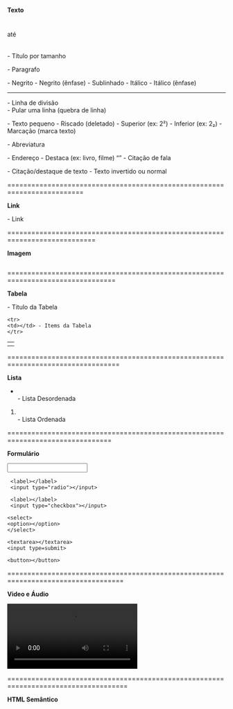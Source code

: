 **Texto**

<h1></h1> até <h6></h6> - Título por tamanho
<p></p> - Paragrafo

<b></b> - Negrito
<strong></strong> - Negrito (ênfase)
<u></u> - Sublinhado
<i></i> - Itálico
<em></em> - Itálico (ênfase)

<hr> - Linha de divisão
<br> - Pular uma linha (quebra de linha)

<small></small> - Texto pequeno
<del></del> - Riscado (deletado)
<sup></sup> - Superior (ex: 2²)
<sub></sub> - Inferior (ex: 2₂)
<mark></mark> - Marcação (marca texto)

<abbr title=""></abbr> - Abreviatura
<address></address> - Endereço
<cite></cite> - Destaca (ex: livro, filme)
<q></q> - Citação de fala
<blockquote></blockquote> - Citação/destaque de texto
<bdo dir="rtl / ltr"></bdo> - Texto invertido ou normal

=========================================================================

**Link**

<a href="" target="_blank"></a> - Link


============================================================================

**Imagem**

<img src="" width="" height="" alt="">

=================================================================================

**Tabela**

<table>
    <tr>
	<th></th> - Titulo da Tabela
    </tr>

    <tr>
	<td></td> - Items da Tabela
    </tr>
</table>

==================================================================================

**Lista**

<ul>
   <li></li> - Lista Desordenada
</ul>

<ol>
   <li></li> - Lista Ordenada
</ol>

================================================================================

**Formulário**

<form> 
     <label></label>
     <input type="text"></input>

     <label></label>
     <input type="radio"></input>

     <label></label>
     <input type="checkbox"></input>

    <select>
	<option></option>
    </select>

    <textarea></textarea>
    <input type=submit>

    <button></button>

</form>

===================================================================================

**Video e Áudio**

<video>
      <source>
</video>

<audio>
     <source>
</audio>

====================================================================================

**HTML Semântico**

<div></div>

<header></header>

<nav></nav>

<section></section>

<aside></aside>

<main></main>

<article></article>

<footer></footer>